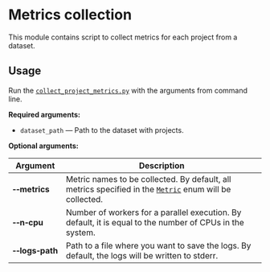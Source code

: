 # Metrics collection


This module contains script to collect metrics for each project from a dataset.

## Usage

Run the [`collect_project_metrics.py`](collect_project_metrics.py) with the arguments from command line.

**Required arguments:**
- `dataset_path` — Path to the dataset with projects.

**Optional arguments:**

| Argument                          | Description                                                                                                           |
|-----------------------------------|-----------------------------------------------------------------------------------------------------------------------|
| **&#8209;&#8209;metrics**         | Metric names to be collected. By default, all metrics specified in the [`Metric`](metrics.py) enum will be collected. |
| **&#8209;&#8209;n&#8209;cpu**     | Number of workers for a parallel execution. By default, it is equal to the number of CPUs in the system.              |
| **&#8209;&#8209;logs&#8209;path** | Path to a file where you want to save the logs. By default, the logs will be written to stderr.                       |
